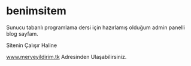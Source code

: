 # benimsitem
Sunucu tabanlı programlama dersi için hazırlamış olduğum admin panelli blog sayfam.


Sitenin Çalışır Haline 

www.merveyildirim.tk Adresinden Ulaşabilirsiniz.
